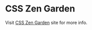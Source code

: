 # CSS Zen Garden

Visit [CSS Zen Garden](https://csszengarden.com "CSS Zen Garden") site for more info.
